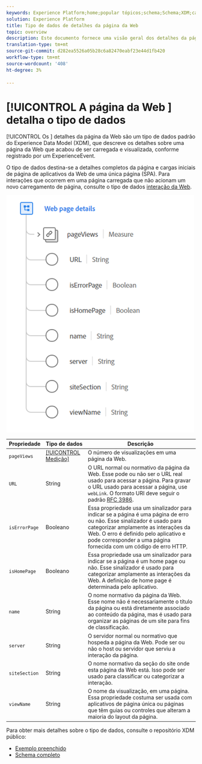 ```yaml
---
keywords: Experience Platform;home;popular tópicos;schema;Schema;XDM;campos;schemas;Schemas;Detalhes da página da Web;datatype;data-type;data-type;data-type;webpage;;home;popular tópicos;;;campos;campos;;detalhes da página da Web;datatype;data-type;data-type;data type;webpage
solution: Experience Platform
title: Tipo de dados de detalhes da página da Web
topic: overview
description: Este documento fornece uma visão geral dos detalhes da página da Web sobre o tipo de dados do Experience Data Model (XDM).
translation-type: tm+mt
source-git-commit: d282ea5526a05b28c6a82470eabf23e44d1fb420
workflow-type: tm+mt
source-wordcount: '408'
ht-degree: 3%

---
```



# [!UICONTROL A página da Web ] detalha o tipo de dados

[!UICONTROL Os ] detalhes da página da Web são um tipo de dados padrão do Experience Data Model (XDM), que descreve os detalhes sobre uma página da Web que acabou de ser carregada e visualizada, conforme registrado por um ExperienceEvent.

O tipo de dados destina-se a detalhes completos da página e cargas iniciais de página de aplicativos da Web de uma única página (SPA). Para interações que ocorrem em uma página carregada que não acionam um novo carregamento de página, consulte o tipo de dados [interação da Web](./web-interactions.md).

<img src="../images/data-types/web-page-details.PNG" width="500" /><br />

| Propriedade | Tipo de dados | Descrição |
| --- | --- | --- |
| `pageViews` | [[!UICONTROL Medição]](./measure.md) | O número de visualizações em uma página da Web. |
| `URL` | String | O URL normal ou normativo da página da Web. Esse pode ou não ser o URL real usado para acessar a página. Para gravar o URL usado para acessar a página, use `webLink`. O formato URI deve seguir o padrão [RFC 3986](https://tools.ietf.org/html/rfc3986). |
| `isErrorPage` | Booleano | Essa propriedade usa um sinalizador para indicar se a página é uma página de erro ou não. Esse sinalizador é usado para categorizar amplamente as interações da Web. O erro é definido pelo aplicativo e pode corresponder a uma página fornecida com um código de erro HTTP. |
| `isHomePage` | Booleano | Essa propriedade usa um sinalizador para indicar se a página é um home page ou não. Esse sinalizador é usado para categorizar amplamente as interações da Web. A definição de home page é determinada pelo aplicativo. |
| `name` | String | O nome normativo da página da Web. Esse nome não é necessariamente o título da página ou está diretamente associado ao conteúdo da página, mas é usado para organizar as páginas de um site para fins de classificação. |
| `server` | String | O servidor normal ou normativo que hospeda a página da Web. Pode ser ou não o host ou servidor que serviu a interação da página. |
| `siteSection` | String | O nome normativo da seção do site onde esta página da Web está. Isso pode ser usado para classificar ou categorizar a interação. |
| `viewName` | String | O nome da visualização, em uma página. Essa propriedade costuma ser usada com aplicativos de página única ou páginas que têm guias ou controles que alteram a maioria do layout da página. |

Para obter mais detalhes sobre o tipo de dados, consulte o repositório XDM público:

* [Exemplo preenchido](https://github.com/adobe/xdm/blob/master/components/datatypes/web/webpagedetails.example.2.json)
* [Schema completo](https://github.com/adobe/xdm/blob/master/components/datatypes/web/webpagedetails.schema.json)